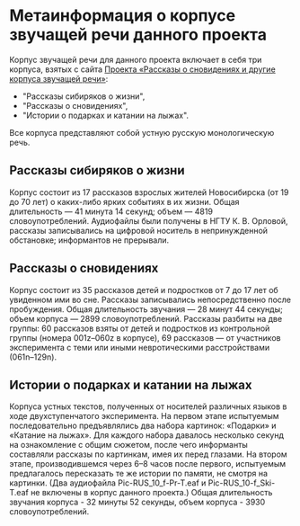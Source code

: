 # Метаинформация о корпусе звучащей речи данного проекта #

Корпус звучащей речи для данного проекта включает в себя три корпуса, взятых с сайта [Проекта «Рассказы о сновидениях и другие корпуса звучащей речи»](http://spokencorpora.ru/):

* "Рассказы сибиряков о жизни", 
* "Рассказы о сновидениях", 
* "Истории о подарках и катании на лыжах".

Все корпуса представляют собой устную русскую монологическую речь.

## Рассказы сибиряков о жизни ##

Корпус состоит из 17 рассказов взрослых жителей Новосибирска (от 19 до 70 лет) о каких-либо ярких событиях в их жизни. Общая длительность — 41 минута 14 секунд; объем — 4819 словоупотреблений. 
Аудиофайлы были получены в НГТУ К. В. Орловой, рассказы записывались на цифровой носитель в непринужденной обстановке; информантов не прерывали.

## Рассказы о сновидениях ##

Корпус состоит из 35 рассказов детей и подростков от 7 до 17 лет об увиденном ими во сне. Рассказы записывались непосредственно после пробуждения. Общая длительность звучания — 28 минут 44 секунды; объем корпуса — 2899 словоупотреблений. 
Рассказы разбиты на две группы: 60 рассказов взяты от детей и подростков из контрольной группы (номера 001z–060z в корпусе), 69 рассказов — от участников эксперимента с теми или иными невротическими расстройствами (061n–129n).

## Истории о подарках и катании на лыжах ##

Корпуса устных текстов, полученных от носителей различных языков в ходе двухступенчатого эксперимента. На первом этапе испытуемым последовательно предъявлялись два набора картинок: «Подарки» и «Катание на лыжах». Для каждого набора давалось несколько секунд на ознакомление с общим сюжетом, после чего информанты составляли рассказы по картинкам, имея их перед глазами. На втором этапе, производившемся через 6–8 часов после первого, испытуемым предлагалось пересказать те же истории по памяти, не смотря на картинки.
(Два аудиофайла Pic-RUS_10_f-Pr-T.eaf и Pic-RUS_10-f_Ski-T.eaf не включены в корпус данного проекта.) 
Общая длительность звучания корпуса - 32 минуты 52 секунды, объем корпуса - 3930 словоупотреблений.

